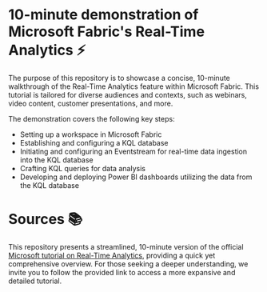 # 10-minute demonstration of Microsoft Fabric's Real-Time Analytics ⚡

The purpose of this repository is to showcase a concise, 10-minute walkthrough of the Real-Time Analytics feature within Microsoft Fabric. This tutorial is tailored for diverse audiences and contexts, such as webinars, video content, customer presentations, and more.

The demonstration covers the following key steps:

- Setting up a workspace in Microsoft Fabric
- Establishing and configuring a KQL database
- Initiating and configuring an Eventstream for real-time data ingestion into the KQL database
- Crafting KQL queries for data analysis
- Developing and deploying Power BI dashboards utilizing the data from the KQL database

# Sources 📚

This repository presents a streamlined, 10-minute version of the official [Microsoft tutorial on Real-Time Analytics](https://learn.microsoft.com/en-us/fabric/real-time-analytics/tutorial-introduction), providing a quick yet comprehensive overview. For those seeking a deeper understanding, we invite you to follow the provided link to access a more expansive and detailed tutorial.

